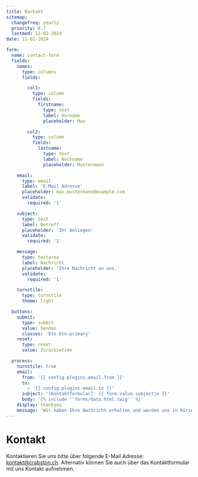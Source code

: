 ```yaml
---
title: Kontakt
sitemap:
  changefreq: yearly
  priority: 0.7
  lastmod: 11-02-2024
date: 11-02-2024

form:
  name: contact-form
  fields:
    names:
      type: columns
      fields:

        col1:
          type: column
          fields:
            firstname:
              type: text
              label: Vorname
              placeholder: Max

        col2:
          type: column
          fields:
            lastname:
              type: text
              label: Nachname
              placeholder: Mustermann

    email:
      type: email
      label: 'E-Mail Adresse'
      placeholder: max.mustermann@example.com
      validate:
        required: '1'

    subject:
      type: text
      label: Betreff
      placeholder: 'Ihr Anliegen'
      validate:
        required: '1'

    message:
      type: textarea
      label: Nachricht
      placeholder: 'Ihre Nachricht an uns.'
      validate:
        required: '1'

    turnstile:
      type: turnstile
      theme: light

  buttons:
    submit:
      type: submit
      value: Senden
      classes: 'btn btn-primary'
    reset:
      type: reset
      value: Zurücksetzen

  process:
    turnstile: true
    email:
      from: '{{ config.plugins.email.from }}'
      to:
        - '{{ config.plugins.email.to }}'
      subject: '[Kontaktformular]: {{ form.value.subject|e }}'
      body: '{% include ''forms/data.html.twig'' %}'
    display: thankyou
    message: 'Wir haben Ihre Nachricht erhalten und werden uns in Kürze bei Ihnen melden.'
---
```


# Kontakt

Kontaktieren Sie uns bitte über folgende E-Mail Adresse: [kontakt@crabston.ch](mailto:kontakt@crabston.ch). Alternativ können Sie auch über das Kontaktformular mit uns Kontakt aufnehmen.
